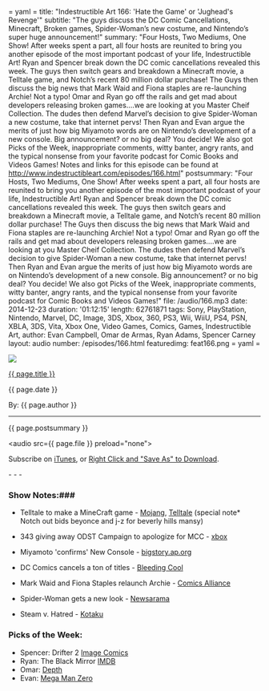 = yaml =
title: "Indestructible Art 166: 'Hate the Game' or 'Jughead's Revenge'"
subtitle: "The guys discuss the DC Comic Cancellations, Minecraft, Broken games, Spider-Woman’s new costume, and Nintendo’s super huge announcement!"
summary: "Four Hosts, Two Mediums, One Show! After weeks spent a part, all four hosts are reunited to bring you another episode of the most important podcast of your life, Indestructible Art! Ryan and Spencer break down the DC comic cancellations revealed this week. The guys then switch gears and breakdown a Minecraft movie, a Telltale game, and Notch’s recent 80 million dollar purchase! The Guys then discuss the big news that Mark Waid and Fiona staples are re-launching Archie! Not a typo! Omar and Ryan go off the rails and get mad about developers releasing broken games....we are looking at you Master Cheif Collection. The dudes then defend Marvel’s decision to give Spider-Woman a new costume, take that internet pervs! Then Ryan and Evan argue the merits of just how big Miyamoto words are on Nintendo’s development of a new console. Big announcement? or no big deal? You decide!  We also got Picks of the Week, inappropriate comments, witty banter, angry rants, and the typical nonsense from your favorite podcast for Comic Books and Videos Games! Notes and links for this episode can be found at http://www.indestructibleart.com/episodes/166.html"
postsummary: "Four Hosts, Two Mediums, One Show! After weeks spent a part, all four hosts are reunited to bring you another episode of the most important podcast of your life, Indestructible Art! Ryan and Spencer break down the DC comic cancellations revealed this week. The guys then switch gears and breakdown a Minecraft movie, a Telltale game, and Notch’s recent 80 million dollar purchase! The Guys then discuss the big news that Mark Waid and Fiona staples are re-launching Archie! Not a typo! Omar and Ryan go off the rails and get mad about developers releasing broken games....we are looking at you Master Cheif Collection. The dudes then defend Marvel’s decision to give Spider-Woman a new costume, take that internet pervs! Then Ryan and Evan argue the merits of just how big Miyamoto words are on Nintendo’s development of a new console. Big announcement? or no big deal? You decide!  We also got Picks of the Week, inappropriate comments, witty banter, angry rants, and the typical nonsense from your favorite podcast for Comic Books and Videos Games!"
file: /audio/166.mp3
date: 2014-12-23
duration: '01:12:15'
length: 62761871
tags: Sony, PlayStation, Nintendo, Marvel, DC, Image, 3DS, Xbox, 360, PS3, Wii, WiiU, PS4, PSN, XBLA, 3DS, Vita, Xbox One, Video Games, Comics, Games, Indestructible Art, 
author: Evan Campbell, Omar de Armas, Ryan Adams, Spencer Carney
layout: audio
number: /episodes/166.html
featuredimg: feat166.png
= yaml =

<img src='/images/featured/{{ page.featuredimg }}' class='articlesImgCenter group'>

<a href="{{ page.url }}" class='postTitleLink'><p class='postTitle'>{{ page.title }}</p></a>
<p class='postPublished'>{{ page.date }}</p>
<p class='postAuthor'>By: {{ page.author }}</p>
<hr>

<p class='podcastSummary'>{{ page.postsummary }}</p>

<audio src={{ page.file }} preload="none"></audio>
<p class='subLinks'>Subscribe on <a href='http://bit.ly/iapodcast'>iTunes</a>, or <a href={{ page.file }}>Right Click and "Save As" to Download</a>.</p>
- - -

### Show Notes:###
* Telltale to make a MineCraft game - [Mojang](https://mojang.com/announcing-minecraft-story-mode/), [Telltale](http://www.telltalegames.com/blog/categories/blog)
(special note* Notch out bids beyonce and j-z for beverly hills mansy)

* 343 giving away ODST Campaign to apologize for MCC - [xbox](http://news.xbox.com/2014/12/games-halo-thank-you-to-our-fans)

* Miyamoto 'confirms' New Console - [bigstory.ap.org](http://bigstory.ap.org/article/56c0fd74d6f5498581bedc1c29a5380f/miyamoto-amiibo-zelda-and-mario-movie)

* DC Comics cancels a ton of titles - [Bleeding Cool](http://www.bleedingcool.com/2014/12/15/dc-comics-confirms-june-mini-relaunch-cancel-green-lantern-corps-star-spangled-war-stories-infinity-man-forever-people-secret-origins-red-lanterns-swamp-thing/)

* Mark Waid and Fiona Staples relaunch Archie - [Comics Alliance](http://comicsalliance.com/what-archie-relaunches-in-2015-with-mark-waid-and-fiona-staples/)

* Spider-Woman gets a new look - [Newsarama](http://www.newsarama.com/23037-spider-woman-gets-a-new-costume.html)

* Steam v. Hatred - [Kotaku](http://kotaku.com/hatred-yanked-from-steam-yesterday-is-already-back-1672064186)

### Picks of the Week: ###
* Spencer: Drifter 2 [Image Comics](https://imagecomics.com/comics/releases/drifter-2)
* Ryan: The Black Mirror [IMDB](http://www.imdb.com/title/tt2085059/)
* Omar: [Depth](http://www.depthgame.com/)
* Evan: [Mega Man Zero](http://www.nintendo.com/games/detail/8dNlU2DUYd8f8vUXorRvcrzRQnlEbHFo
)